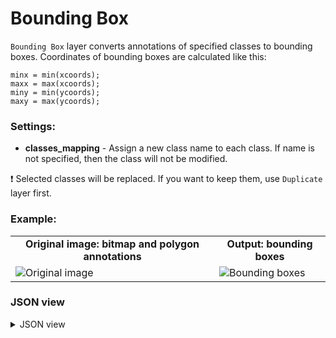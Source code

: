 # Bounding Box

`Bounding Box` layer converts annotations of specified classes to bounding boxes. Coordinates of bounding boxes are calculated like this:

```
minx = min(xcoords);
maxx = max(xcoords);
miny = min(ycoords);
maxy = max(ycoords);
```

### Settings:

- **classes_mapping** - Assign a new class name to each class. If name is not specified, then the class will not be modified.

❗ Selected classes will be replaced. If you want to keep them, use `Duplicate` layer first.


### Example:

<table>
<tr>
<td style="text-align:center"><strong>Original image: bitmap and polygon annotations</strong></td>
<td style="text-align:center"><strong>Output: bounding boxes</strong></td>
</tr>
<tr>
<td> <img src="https://github.com/supervisely-ecosystem/dtl-v2/assets/79905215/22476d1c-684b-4ce0-9675-ba5fc5b34370" alt="Original image" /> </td>
<td> <img src="https://github.com/supervisely-ecosystem/dtl-v2/assets/79905215/897a9eae-0cf7-4010-83db-4a2fc80a38f9" alt="Bounding boxes" /> </td>
</tr>
</table>


### JSON view


<details>
  <summary>JSON view</summary>
<pre>
{
  "action": "bbox",
  "src": ["$data_3"],
  "dst": "$bbox_17",
  "settings": {
    "classes_mapping": {
      "book": "book_bbox",
      "glasses": "glasses_bbox"
    }
  }
}
</pre>
</details>